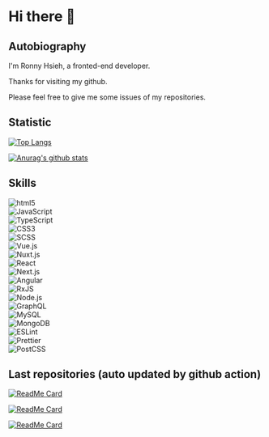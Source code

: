 # Hi there 👋

## Autobiography

I'm Ronny Hsieh, a fronted-end developer.

Thanks for visiting my github.

Please feel free to give me some issues of my repositories.

## Statistic

[![Top Langs](https://github-readme-stats.vercel.app/api/top-langs/?username=ronny1020&layout=compact)](https://github.com/anuraghazra/github-readme-stats)

[![Anurag's github stats](https://github-readme-stats.vercel.app/api?username=ronny1020&count_private=true&show_icons=true)](https://github.com/anuraghazra/github-readme-stats)

## Skills

![html5](https://img.shields.io/badge/html5-informational?style=flat&logo=html5&logoColor=E34F26&color=grey)\
![JavaScript](https://img.shields.io/badge/JavaScript-informational?style=flat&logo=javascript&logoColor=F7DF1E&color=grey)\
![TypeScript](https://img.shields.io/badge/TypeScript-informational?style=flat&logo=typescript&logoColor=007ACC&color=grey)\
![CSS3](https://img.shields.io/badge/CSS3-informational?style=flat&logo=css3&logoColor=1572B6&color=grey)\
![SCSS](https://img.shields.io/badge/SCSS-informational?style=flat&logo=sass&logoColor=CC6699&color=grey)\
![Vue.js](https://img.shields.io/badge/Vue.js-informational?style=flat&logo=vue.js&logoColor=4FC08D&color=grey)\
![Nuxt.js](https://img.shields.io/badge/Nuxt.js-informational?style=flat&logo=Nuxt.js&logoColor=00C58E&color=grey)\
![React](https://img.shields.io/badge/React-informational?style=flat&logo=React&logoColor=61DAFB&color=grey)\
![Next.js](https://img.shields.io/badge/Next.js-informational?style=flat&logo=Next.js&logoColor=000000&color=grey)\
![Angular](https://img.shields.io/badge/Angular-informational?style=flat&logo=Angular&logoColor=DD0031&color=grey)\
![RxJS](https://img.shields.io/badge/RxJS-informational?style=flat&logo=ReactiveX&logoColor=B7178C&color=grey)\
![Node.js](https://img.shields.io/badge/Node.js-informational?style=flat&logo=Node.js&logoColor=339933&color=grey)\
![GraphQL](https://img.shields.io/badge/GraphQL-informational?style=flat&logo=GraphQL&logoColor=E434AA&color=grey)\
![MySQL](https://img.shields.io/badge/MySQL-informational?style=flat&logo=MySQL&logoColor=4479A1&color=grey)\
![MongoDB](https://img.shields.io/badge/MongoDB-informational?style=flat&logo=MongoDB&logoColor=47A248&color=grey)\
![ESLint](https://img.shields.io/badge/ESLint-informational?style=flat&logo=ESLint&logoColor=4B32C3&color=grey)\
![Prettier](https://img.shields.io/badge/Prettier-informational?style=flat&logo=prettier&logoColor=F7B93E&color=grey)\
![PostCSS](https://img.shields.io/badge/PostCSS-informational?style=flat&logo=PostCSS&logoColor=DD3A0A&color=grey)

## Last repositories (auto updated by github action)

[![ReadMe Card](https://github-readme-stats.vercel.app/api/pin/?username=ronny1020&repo=query)](https://github.com/ronny1020/query)

[![ReadMe Card](https://github-readme-stats.vercel.app/api/pin/?username=ronny1020&repo=vite)](https://github.com/ronny1020/vite)

[![ReadMe Card](https://github-readme-stats.vercel.app/api/pin/?username=ronny1020&repo=loaders.gl)](https://github.com/ronny1020/loaders.gl)